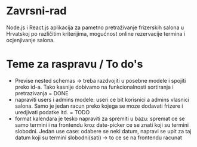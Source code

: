 # Zavrsni-rad

Node.js i React.js aplikacija za pametno pretraživanje frizerskih salona u Hrvatskoj po različitim kriterijima, mogućnost online rezervacije termina i ocjenjivanje salona.

# Teme za raspravu / To do's

- Previse nested schemas -> treba razdvojiti u posebne modele i spojiti preko id-a. Tako kasnije dobivamo na funkcionalnosti sortiranja i pretrazivanja = DONE
- napraviti users i admins modele: useri ce bit korisnici a admins vlasnici salona. Samo je jedan racun preko kojega se moze dodavati frizere i uredjivati podatke itd. = TODO
- format kalendara je tesko napraviti za spremiti u bazu: spremat ce se samo termini i na frontendu kroz date-picker ce se znati koji su termini slobodni.
  Jedan use case: odabere se neki datum, napravi se upit za taj datum koji su termini slobodni(sati) -> to ce se na frontendu racunat
